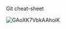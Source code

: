 Git cheat-sheet


![GAoXK7VbkAAhoiK](https://github.com/PrinceKashyap08/Git-Course/assets/153056595/ab4a2238-17bd-4252-af33-e32813fed6fa)
